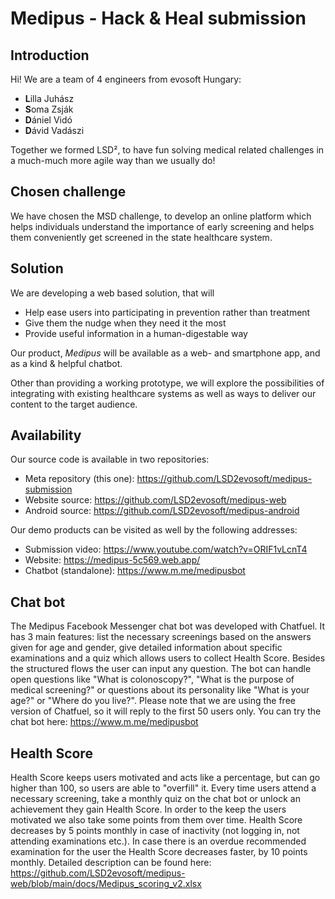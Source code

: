 # Medipus - Hack & Heal submission

## Introduction

Hi! We are a team of 4 engineers from evosoft Hungary:

- **L**illa Juhász
- **S**oma Zsják
- **D**ániel Vidó
- **D**ávid Vadászi

Together we formed LSD², to have fun solving medical related challenges in a much-much more agile way than we usually do!

## Chosen challenge

We have chosen the MSD challenge, to develop an online platform which helps individuals understand the importance of early screening and helps them conveniently get screened in the state healthcare system.

## Solution

We are developing a web based solution, that will

- Help ease users into participating in prevention rather than treatment
- Give them the nudge when they need it the most
- Provide useful information in a human-digestable way

Our product, *Medipus* will be available as a web- and smartphone app, and as a kind & helpful chatbot.

Other than providing a working prototype, we will explore the possibilities of integrating with existing healthcare systems as well as ways to deliver our content to the target audience.

## Availability

Our source code is available in two repositories:

- Meta repository (this one): <https://github.com/LSD2evosoft/medipus-submission>
- Website source: <https://github.com/LSD2evosoft/medipus-web>
- Android source: <https://github.com/LSD2evosoft/medipus-android>

Our demo products can be visited as well by the following addresses:

- Submission video: <https://www.youtube.com/watch?v=ORIF1vLcnT4>
- Website: <https://medipus-5c569.web.app/>
- Chatbot (standalone): <https://www.m.me/medipusbot>

## Chat bot

The Medipus Facebook Messenger chat bot was developed with Chatfuel. It has 3 main features: list the necessary screenings based on the answers given for age and gender, give detailed information about specific examinations and a quiz which allows users to collect Health Score. Besides the structured flows the user can input any question. The bot can handle open questions like "What is colonoscopy?", "What is the purpose of medical screening?" or questions about its personality like "What is your age?" or "Where do you live?". 
Please note that we are using the free version of Chatfuel, so it will reply to the first 50 users only. 
You can try the chat bot here: <https://www.m.me/medipusbot>

## Health Score 

Health Score keeps users motivated and acts like a percentage, but can go higher than 100, so users are able to "overfill" it. Every time users attend a necessary screening, take a monthly quiz on the chat bot or unlock an achievement they gain Health Score. In order to the keep the users motivated we also take some points from them over time. Health Score decreases by 5 points monthly in case of inactivity (not logging in, not attending examinations etc.). In case there is an overdue recommended examination for the user the Health Score decreases faster, by 10 points monthly. Detailed description can be found here:
<https://github.com/LSD2evosoft/medipus-web/blob/main/docs/Medipus_scoring_v2.xlsx>
